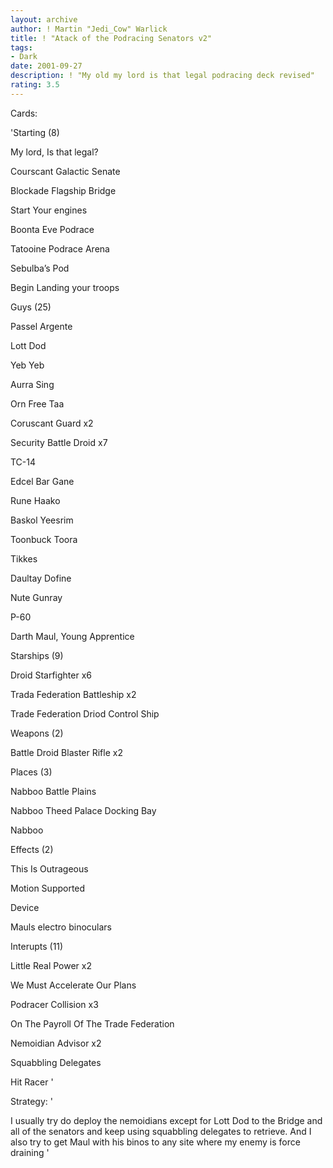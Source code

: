 ```yaml
---
layout: archive
author: ! Martin "Jedi_Cow" Warlick
title: ! "Atack of the Podracing Senators v2"
tags:
- Dark
date: 2001-09-27
description: ! "My old my lord is that legal podracing deck revised"
rating: 3.5
---
```

Cards: 

'Starting (8) 

My lord, Is that legal? 

Courscant Galactic Senate 

Blockade Flagship Bridge 

Start Your engines 

Boonta Eve Podrace 

Tatooine Podrace Arena 

Sebulba&#8217;s Pod 

Begin Landing your troops 


Guys (25) 

Passel Argente 

Lott Dod 

Yeb Yeb

Aurra Sing 

Orn Free Taa 

Coruscant Guard x2 

Security Battle Droid x7 

TC-14 

Edcel Bar Gane 

Rune Haako

Baskol Yeesrim 

Toonbuck Toora 

Tikkes 

Daultay Dofine 

Nute Gunray 

P-60

Darth Maul, Young Apprentice 


Starships (9) 

Droid Starfighter x6 

Trada Federation Battleship x2 

Trade Federation Driod Control Ship 


Weapons (2) 

Battle Droid Blaster Rifle x2 


Places (3) 

Nabboo Battle Plains 

Nabboo Theed Palace Docking Bay 

Nabboo 


Effects (2) 

This Is Outrageous 

Motion Supported 


Device

Mauls electro binoculars


Interupts (11) 

Little Real Power x2 

We Must Accelerate Our Plans 

Podracer Collision x3 

On The Payroll Of The Trade Federation 

Nemoidian Advisor x2 

Squabbling Delegates 

Hit Racer  '

Strategy: '

I usually try do deploy the nemoidians except for Lott Dod to the Bridge and all of the senators and keep using squabbling delegates to retrieve. And I also try to get Maul with his binos to any site where my enemy is force draining '